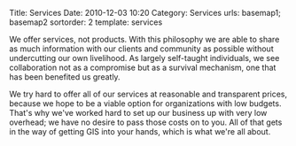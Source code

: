 Title: Services
Date: 2010-12-03 10:20
Category: Services
urls: basemap1; basemap2
sortorder: 2
template: services

We offer services, not products. With this philosophy we are able to share as much information with our clients and community as possible without undercutting our own livelihood. As largely self-taught individuals, we see collaboration not as a compromise but as a survival mechanism, one that has been benefited us greatly.

We try hard to offer all of our services at reasonable and transparent prices, because we hope to be a viable option for organizations with low budgets. That's why we've worked hard to set up our business up with very low overhead; we have no desire to pass those costs on to you. All of that gets in the way of getting GIS into your hands, which is what we're all about.
